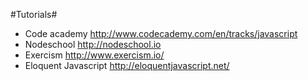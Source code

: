 #Tutorials#
- Code academy http://www.codecademy.com/en/tracks/javascript
- Nodeschool http://nodeschool.io
- Exercism http://www.exercism.io/
- Eloquent Javascript http://eloquentjavascript.net/
